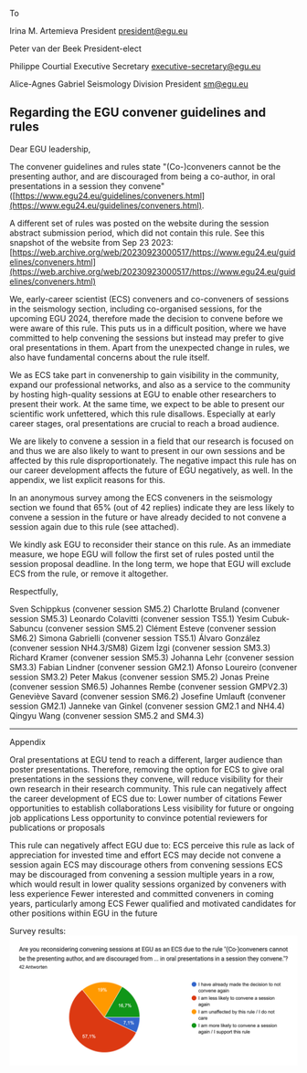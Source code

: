 To

Irina M. Artemieva
President
president@egu.eu

Peter van der Beek
President-elect

Philippe Courtial
Executive Secretary
executive-secretary@egu.eu

Alice-Agnes Gabriel
Seismology Division President
sm@egu.eu


## Regarding the EGU convener guidelines and rules

Dear EGU leadership,

The convener guidelines and rules state "(Co-)conveners cannot be the presenting author, and are discouraged from being a co-author, in oral presentations in a session they convene" ([https://www.egu24.eu/guidelines/conveners.html](https://www.egu24.eu/guidelines/conveners.html).

A different set of rules was posted on the website during the session abstract submission period, which did not contain this rule. See this snapshot of the website from Sep 23 2023:
[https://web.archive.org/web/20230923000517/https://www.egu24.eu/guidelines/conveners.html](https://web.archive.org/web/20230923000517/https://www.egu24.eu/guidelines/conveners.html)

We, early-career scientist (ECS) conveners and co-conveners of sessions in the seismology section, including co-organised sessions, for the upcoming EGU 2024, therefore made the decision to convene before we were aware of this rule. This puts us in a difficult position, where we have committed to help convening the sessions but instead may prefer to give oral presentations in them. Apart from the unexpected change in rules, we also have fundamental concerns about the rule itself.

We as ECS take part in convenership to gain visibility in the community, expand our professional networks, and also as a service to the community by hosting high-quality sessions at EGU to enable other researchers to present their work. At the same time, we expect to be able to present our scientific work unfettered, which this rule disallows. Especially at early career stages, oral presentations are crucial to reach a broad audience.

We are likely to convene a session in a field that our research is focused on and thus we are also likely to want to present in our own sessions and be affected by this rule disproportionately. The negative impact this rule has on our career development affects the future of EGU negatively, as well. In the appendix, we list explicit reasons for this.

In an anonymous survey among the ECS conveners in the seismology section we found that 65% (out of 42 replies) indicate they are less likely to convene a session in the future or have already decided to not convene a session again due to this rule (see attached).

We kindly ask EGU to reconsider their stance on this rule. As an immediate measure, we hope EGU will follow the first set of rules posted until the session proposal deadline. In the long term, we hope that EGU will exclude ECS from the rule, or remove it altogether.

Respectfully,

Sven Schippkus (convener session SM5.2)
Charlotte Bruland (convener session SM5.3)
Leonardo Colavitti (convener session TS5.1)
Yesim Cubuk-Sabuncu (convener session SM5.2)
Clément Esteve (convener session SM6.2)
Simona Gabrielli (convener session TS5.1)
Álvaro González (convener session NH4.3/SM8)
Gizem İzgi (convener session SM3.3)
Richard Kramer (convener session SM5.3)
Johanna Lehr (convener session SM3.3)
Fabian Lindner (convener session GM2.1)
Afonso Loureiro (convener session SM3.2)
Peter Makus (convener session SM5.2)
Jonas Preine (convener session SM6.5)
Johannes Rembe (convener session GMPV2.3)
Geneviève Savard (convener session SM6.2)
Josefine Umlauft (convener session GM2.1)
Janneke van Ginkel (convener session GM2.1 and NH4.4)
Qingyu Wang (convener session SM5.2 and SM4.3)

---

Appendix
	 	 	 	
Oral presentations at EGU tend to reach a different, larger audience than poster presentations. Therefore, removing the option for ECS to give oral presentations in the sessions they convene, will reduce visibility for their own research in their research community.
This rule can negatively affect the career development of ECS due to:
Lower number of citations
Fewer opportunities to establish collaborations
Less visibility for future or ongoing job applications
Less opportunity to convince potential reviewers for publications or proposals

This rule can negatively affect EGU due to:
ECS perceive this rule as lack of appreciation for invested time and effort
ECS may decide not convene a session again
ECS may discourage others from convening sessions
ECS may be discouraged from convening a session multiple years in a row, which would result in lower quality sessions organized by conveners with less experience
Fewer interested and committed conveners in coming years, particularly among ECS
Fewer qualified and motivated candidates for other positions within EGU in the future

Survey results:
![survey](survey.png)
